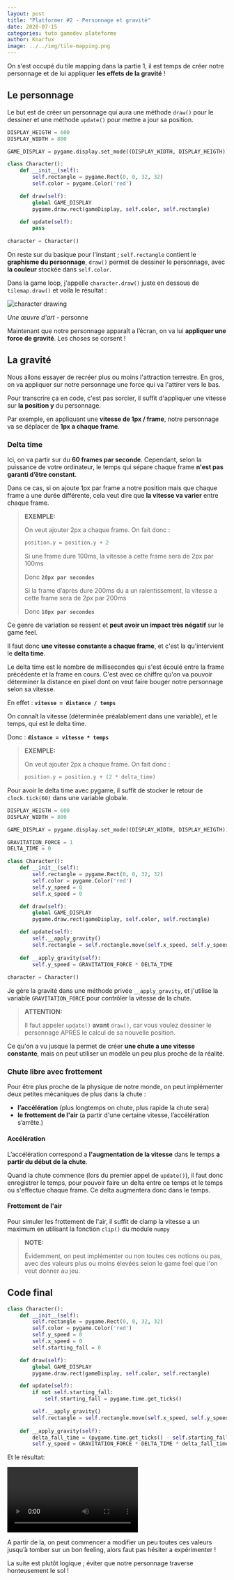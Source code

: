 ```yaml
---
layout: post
title: "Platformer #2 - Personnage et gravité"
date: 2020-07-15
categories: tuto gamedev plateforme
author: Knarfux
image: ../../img/tile-mapping.png
---
```


On s'est occupé du tile mapping dans la partie 1, il est temps de créer notre personnage et de lui appliquer **les effets de la gravité** !

## Le personnage

Le but est de créer un personnage qui aura une méthode `draw()` pour le dessiner et une méthode `update()` pour mettre a jour sa position.

```python
DISPLAY_HEIGTH = 600
DISPLAY_WIDTH = 800

GAME_DISPLAY = pygame.display.set_mode((DISPLAY_WIDTH, DISPLAY_HEIGTH))

class Character():
    def __init__(self):
        self.rectangle = pygame.Rect(0, 0, 32, 32)
        self.color = pygame.Color('red')

    def draw(self):
        global GAME_DISPLAY
        pygame.draw.rect(gameDisplay, self.color, self.rectangle)

    def update(self):
        pass
  
character = Character()
```

On reste sur du basique pour l'instant ; `self.rectangle` contient le **graphisme du personnage**, `draw()` permet de dessiner le personnage, avec **la couleur** stockée dans `self.color`.

Dans la game loop, j'appelle `character.draw()` juste en dessous de `tilemap.draw()` et voila le résultat :

![character drawing](../../img/character-drawing.png)

*Une œuvre d'art* - personne

Maintenant que notre personnage apparaît a l’écran, on va lui **appliquer une force de gravité**. Les choses se corsent !

## La gravité

Nous allons essayer de recréer plus ou moins l'attraction terrestre. En gros, on va appliquer sur notre personnage une force qui va l'attirer vers le bas.

Pour transcrire ça en code, c'est pas sorcier, il suffit d'appliquer une vitesse sur **la position y** du personnage.

Par exemple, en appliquant une **vitesse de 1px / frame**, notre personnage va se déplacer de **1px a chaque frame**.

### Delta time

Ici, on va partir sur du **60 frames par seconde**. Cependant, selon la puissance de votre ordinateur, le temps qui sépare chaque frame **n'est pas garanti d’être constant**.

Dans ce cas, si on ajoute 1px par frame a notre position mais que chaque frame a une durée différente, cela veut dire que **la vitesse va varier** entre chaque frame.

> **EXEMPLE:**
>
> On veut ajouter 2px a chaque frame. On fait donc :
> ```python
> position.y = position.y + 2
> ```
> Si une frame dure 100ms, la vitesse a cette frame sera de 2px par 100ms
>
> Donc **`20px par secondes`**
>
> Si la frame d’après dure 200ms du a un ralentissement, la vitesse a cette frame sera de 2px par 200ms
>
> Donc **`10px par secondes`**
>

Ce genre de variation se ressent et **peut avoir un impact très négatif** sur le game feel.

Il faut donc **une vitesse constante a chaque frame**, et c'est la qu'intervient le **delta time**.

Le delta time est le nombre de millisecondes qui s'est écoulé entre la frame précédente et la frame en cours. C'est avec ce chiffre qu'on va pouvoir déterminer la distance en pixel dont on veut faire bouger notre personnage selon sa vitesse.

En effet : **`vitesse = distance / temps`**

On connaît la vitesse (déterminée préalablement dans une variable), et le temps, qui est le delta time.

Donc : **`distance = vitesse * temps`**

> **EXEMPLE:**
>
> On veut ajouter 2px a chaque frame. On fait donc :
> ```python
> position.y = position.y + (2 * delta_time)
> ```
>

Pour avoir le delta time avec pygame, il suffit de stocker le retour de `clock.tick(60)` dans une variable globale.

```python
DISPLAY_HEIGTH = 600
DISPLAY_WIDTH = 800

GAME_DISPLAY = pygame.display.set_mode((DISPLAY_WIDTH, DISPLAY_HEIGTH))

GRAVITATION_FORCE = 1
DELTA_TIME = 0

class Character():
    def __init__(self):
        self.rectangle = pygame.Rect(0, 0, 32, 32)
        self.color = pygame.Color('red')
        self.y_speed = 0
        self.x_speed = 0

    def draw(self):
        global GAME_DISPLAY
        pygame.draw.rect(gameDisplay, self.color, self.rectangle)

    def update(self):
        self.__apply_gravity()
        self.rectangle = self.rectangle.move(self.x_speed, self.y_speed)
    
    def __apply_gravity(self):
        self.y_speed = GRAVITATION_FORCE * DELTA_TIME
  
character = Character()
```

Je gère la gravité dans une méthode privée `__apply_gravity`, et j'utilise la variable `GRAVITATION_FORCE` pour contrôler la vitesse de la chute.

> **ATTENTION:**
>
> Il faut appeler `update()` **avant** `draw()`, car vous voulez dessiner le personnage APRÈS le calcul de sa nouvelle position.

Ce qu'on a vu jusque la permet de créer **une chute a une vitesse constante**, mais on peut utiliser un modèle un peu plus proche de la réalité.

### Chute libre avec frottement

Pour être plus proche de la physique de notre monde, on peut implémenter deux petites mécaniques de plus dans la chute :

- **l’accélération** (plus longtemps on chute, plus rapide la chute sera)
- **le frottement de l'air** (a partir d'une certaine vitesse, l’accélération s’arrête.)

#### Accélération

L’accélération correspond a **l'augmentation de la vitesse** dans le temps **a partir du début de la chute**.

Quand la chute commence (lors du premier appel de `update()`), il faut donc enregistrer le temps, pour pouvoir faire un delta entre ce temps et le temps ou s'effectue chaque frame. Ce delta augmentera donc dans le temps.

#### Frottement de l'air

Pour simuler les frottement de l'air, il suffit de clamp la vitesse a un maximum en utilisant la fonction `clip()` du module `numpy`

> **NOTE:**
>
>Évidemment, on peut implémenter ou non toutes ces notions ou pas, avec des valeurs plus ou moins élevées selon le game feel que l'on veut donner au jeu.

## Code final

```python
class Character():
    def __init__(self):
        self.rectangle = pygame.Rect(0, 0, 32, 32)
        self.color = pygame.Color('red')
        self.y_speed = 0
        self.x_speed = 0
        self.starting_fall = 0

    def draw(self):
        global GAME_DISPLAY
        pygame.draw.rect(gameDisplay, self.color, self.rectangle)

    def update(self):
        if not self.starting_fall:
            self.starting_fall = pygame.time.get_ticks()

        self.__apply_gravity()
        self.rectangle = self.rectangle.move(self.x_speed, self.y_speed)
    
    def __apply_gravity(self):
        delta_fall_time = (pygame.time.get_ticks() - self.starting_fall) * 0.0035
        self.y_speed = GRAVITATION_FORCE * DELTA_TIME * delta_fall_time
```

Et le résultat:

![](../../img/character-falling.mp4)

A partir de la, on peut commencer a modifier un peu toutes ces valeurs jusqu’à tomber sur un bon feeling, alors faut pas hésiter a expérimenter !

La suite est plutôt logique ; éviter que notre personnage traverse honteusement le sol !
